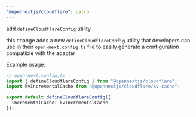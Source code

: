 ```yaml
---
"@opennextjs/cloudflare": patch
---
```


add `defineCloudflareConfig` utility

this change adds a new `defineCloudflareConfig` utility that developers can use in their `open-next.config.ts`
file to easily generate a configuration compatible with the adapter

Example usage:

```ts
// open-next.config.ts
import { defineCloudflareConfig } from "@opennextjs/cloudflare";
import kvIncrementalCache from "@opennextjs/cloudflare/kv-cache";

export default defineCloudflareConfig({
  incrementalCache: kvIncrementalCache,
});
```
